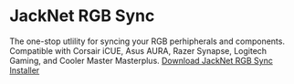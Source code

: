 # JackNet RGB Sync
The one-stop utlility for syncing your RGB perhipherals and components. Compatible with Corsair iCUE, Asus AURA, Razer Synapse, Logitech Gaming, and Cooler Master Masterplus.
[Download JackNet RGB Sync Installer](https://fanman03.ml/dl "Download JackNet RGB Sync Installer")
